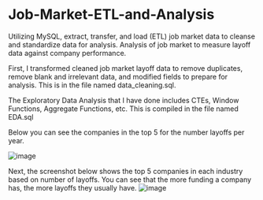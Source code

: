 # Job-Market-ETL-and-Analysis
Utilizing MySQL, extract, transfer, and load (ETL) job market data to cleanse and standardize data for analysis. Analysis of job market to measure layoff data against company performance.


First, I transformed cleaned job market layoff data to remove duplicates, remove blank and irrelevant data, and modified fields to prepare for analysis. 
This is in the file named data_cleaning.sql.

The Exploratory Data Analysis that I have done includes CTEs, Window Functions, Aggregate Functions, etc.
This is compiled in the file named EDA.sql

Below you can see the companies in the top 5 for the number layoffs per year.

![image](https://github.com/user-attachments/assets/a355e78e-d393-483d-bf40-1ecaed3e12dc)


Next, the screenshot below shows the top 5 companies in each industry based on number of layoffs. You can see that the more funding a company has, the more layoffs they usually have.
![image](https://github.com/user-attachments/assets/d4dd708d-c87c-4f1e-a482-967c22fc8844)
